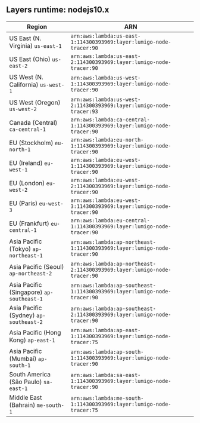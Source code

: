 Layers runtime: nodejs10.x
----
| Region | ARN |
| --- | --- |
|US East (N. Virginia)  `us-east-1`|`arn:aws:lambda:us-east-1:114300393969:layer:lumigo-node-tracer:90`|
|US East (Ohio)  `us-east-2`|`arn:aws:lambda:us-east-2:114300393969:layer:lumigo-node-tracer:90`|
|US West (N. California)  `us-west-1`|`arn:aws:lambda:us-west-1:114300393969:layer:lumigo-node-tracer:90`|
|US West (Oregon)  `us-west-2`|`arn:aws:lambda:us-west-2:114300393969:layer:lumigo-node-tracer:93`|
|Canada (Central)  `ca-central-1`|`arn:aws:lambda:ca-central-1:114300393969:layer:lumigo-node-tracer:90`|
|EU (Stockholm)  `eu-north-1`|`arn:aws:lambda:eu-north-1:114300393969:layer:lumigo-node-tracer:90`|
|EU (Ireland)  `eu-west-1`|`arn:aws:lambda:eu-west-1:114300393969:layer:lumigo-node-tracer:90`|
|EU (London)  `eu-west-2`|`arn:aws:lambda:eu-west-2:114300393969:layer:lumigo-node-tracer:90`|
|EU (Paris)  `eu-west-3`|`arn:aws:lambda:eu-west-3:114300393969:layer:lumigo-node-tracer:90`|
|EU (Frankfurt)  `eu-central-1`|`arn:aws:lambda:eu-central-1:114300393969:layer:lumigo-node-tracer:90`|
|Asia Pacific (Tokyo)  `ap-northeast-1`|`arn:aws:lambda:ap-northeast-1:114300393969:layer:lumigo-node-tracer:90`|
|Asia Pacific (Seoul)  `ap-northeast-2`|`arn:aws:lambda:ap-northeast-2:114300393969:layer:lumigo-node-tracer:90`|
|Asia Pacific (Singapore)  `ap-southeast-1`|`arn:aws:lambda:ap-southeast-1:114300393969:layer:lumigo-node-tracer:90`|
|Asia Pacific (Sydney)  `ap-southeast-2`|`arn:aws:lambda:ap-southeast-2:114300393969:layer:lumigo-node-tracer:90`|
|Asia Pacific (Hong Kong)  `ap-east-1`|`arn:aws:lambda:ap-east-1:114300393969:layer:lumigo-node-tracer:75`|
|Asia Pacific (Mumbai)  `ap-south-1`|`arn:aws:lambda:ap-south-1:114300393969:layer:lumigo-node-tracer:90`|
|South America (São Paulo)  `sa-east-1`|`arn:aws:lambda:sa-east-1:114300393969:layer:lumigo-node-tracer:90`|
|Middle East (Bahrain)  `me-south-1`|`arn:aws:lambda:me-south-1:114300393969:layer:lumigo-node-tracer:75`|
